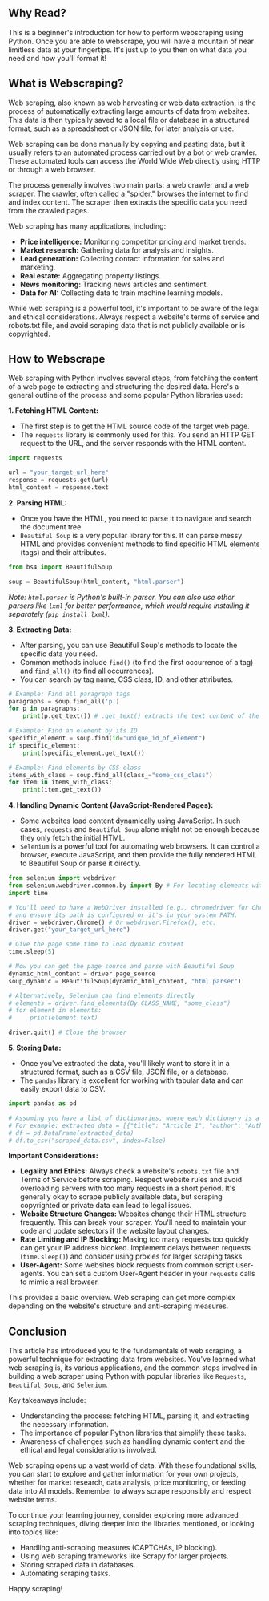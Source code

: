 ## Why Read?
This is a beginner's introduction for how to perform webscraping using Python. Once you are able to webscrape, you will have a mountain of near limitless data at your fingertips. It's just up to you then on what data you need and how you'll format it!

## What is Webscraping?
Web scraping, also known as web harvesting or web data extraction, is the process of automatically extracting large amounts of data from websites. This data is then typically saved to a local file or database in a structured format, such as a spreadsheet or JSON file, for later analysis or use.

Web scraping can be done manually by copying and pasting data, but it usually refers to an automated process carried out by a bot or web crawler. These automated tools can access the World Wide Web directly using HTTP or through a web browser.

The process generally involves two main parts: a web crawler and a web scraper. The crawler, often called a "spider," browses the internet to find and index content. The scraper then extracts the specific data you need from the crawled pages.

Web scraping has many applications, including:
*   **Price intelligence:** Monitoring competitor pricing and market trends.
*   **Market research:** Gathering data for analysis and insights.
*   **Lead generation:** Collecting contact information for sales and marketing.
*   **Real estate:** Aggregating property listings.
*   **News monitoring:** Tracking news articles and sentiment.
*   **Data for AI:** Collecting data to train machine learning models.

While web scraping is a powerful tool, it's important to be aware of the legal and ethical considerations. Always respect a website's terms of service and robots.txt file, and avoid scraping data that is not publicly available or is copyrighted.

## How to Webscrape
Web scraping with Python involves several steps, from fetching the content of a web page to extracting and structuring the desired data. Here's a general outline of the process and some popular Python libraries used:

**1. Fetching HTML Content:**
   - The first step is to get the HTML source code of the target web page.
   - The `requests` library is commonly used for this. You send an HTTP GET request to the URL, and the server responds with the HTML content.

   ```python
   import requests

   url = "your_target_url_here"
   response = requests.get(url)
   html_content = response.text
   ```

**2. Parsing HTML:**
   - Once you have the HTML, you need to parse it to navigate and search the document tree.
   - `Beautiful Soup` is a very popular library for this. It can parse messy HTML and provides convenient methods to find specific HTML elements (tags) and their attributes.

   ```python
   from bs4 import BeautifulSoup

   soup = BeautifulSoup(html_content, "html.parser") 
   ```
   *Note: `html.parser` is Python's built-in parser. You can also use other parsers like `lxml` for better performance, which would require installing it separately (`pip install lxml`).*

**3. Extracting Data:**
   - After parsing, you can use Beautiful Soup's methods to locate the specific data you need.
   - Common methods include `find()` (to find the first occurrence of a tag) and `find_all()` (to find all occurrences).
   - You can search by tag name, CSS class, ID, and other attributes.

   ```python
   # Example: Find all paragraph tags
   paragraphs = soup.find_all('p')
   for p in paragraphs:
       print(p.get_text()) # .get_text() extracts the text content of the tag

   # Example: Find an element by its ID
   specific_element = soup.find(id="unique_id_of_element")
   if specific_element:
       print(specific_element.get_text())

   # Example: Find elements by CSS class
   items_with_class = soup.find_all(class_="some_css_class")
   for item in items_with_class:
       print(item.get_text())
   ```

**4. Handling Dynamic Content (JavaScript-Rendered Pages):**
   - Some websites load content dynamically using JavaScript. In such cases, `requests` and `Beautiful Soup` alone might not be enough because they only fetch the initial HTML.
   - `Selenium` is a powerful tool for automating web browsers. It can control a browser, execute JavaScript, and then provide the fully rendered HTML to Beautiful Soup or parse it directly.

   ```python
   from selenium import webdriver
   from selenium.webdriver.common.by import By # For locating elements with Selenium
   import time

   # You'll need to have a WebDriver installed (e.g., chromedriver for Chrome)
   # and ensure its path is configured or it's in your system PATH.
   driver = webdriver.Chrome() # Or webdriver.Firefox(), etc.
   driver.get("your_target_url_here")

   # Give the page some time to load dynamic content
   time.sleep(5) 

   # Now you can get the page source and parse with Beautiful Soup
   dynamic_html_content = driver.page_source
   soup_dynamic = BeautifulSoup(dynamic_html_content, "html.parser")

   # Alternatively, Selenium can find elements directly
   # elements = driver.find_elements(By.CLASS_NAME, "some_class")
   # for element in elements:
   #     print(element.text)

   driver.quit() # Close the browser
   ```

**5. Storing Data:**
   - Once you've extracted the data, you'll likely want to store it in a structured format, such as a CSV file, JSON file, or a database.
   - The `pandas` library is excellent for working with tabular data and can easily export data to CSV.

   ```python
   import pandas as pd

   # Assuming you have a list of dictionaries, where each dictionary is a row of data
   # For example: extracted_data = [{"title": "Article 1", "author": "Author A"}, ...]
   # df = pd.DataFrame(extracted_data)
   # df.to_csv("scraped_data.csv", index=False)
   ```

**Important Considerations:**
   - **Legality and Ethics:** Always check a website's `robots.txt` file and Terms of Service before scraping. Respect website rules and avoid overloading servers with too many requests in a short period. It's generally okay to scrape publicly available data, but scraping copyrighted or private data can lead to legal issues.
   - **Website Structure Changes:** Websites change their HTML structure frequently. This can break your scraper. You'll need to maintain your code and update selectors if the website layout changes.
   - **Rate Limiting and IP Blocking:** Making too many requests too quickly can get your IP address blocked. Implement delays between requests (`time.sleep()`) and consider using proxies for larger scraping tasks.
   - **User-Agent:** Some websites block requests from common script user-agents. You can set a custom User-Agent header in your `requests` calls to mimic a real browser.

This provides a basic overview. Web scraping can get more complex depending on the website's structure and anti-scraping measures.

## Conclusion

This article has introduced you to the fundamentals of web scraping, a powerful technique for extracting data from websites. You've learned what web scraping is, its various applications, and the common steps involved in building a web scraper using Python with popular libraries like `Requests`, `Beautiful Soup`, and `Selenium`.

Key takeaways include:
*   Understanding the process: fetching HTML, parsing it, and extracting the necessary information.
*   The importance of popular Python libraries that simplify these tasks.
*   Awareness of challenges such as handling dynamic content and the ethical and legal considerations involved.

Web scraping opens up a vast world of data. With these foundational skills, you can start to explore and gather information for your own projects, whether for market research, data analysis, price monitoring, or feeding data into AI models. Remember to always scrape responsibly and respect website terms.

To continue your learning journey, consider exploring more advanced scraping techniques, diving deeper into the libraries mentioned, or looking into topics like:
*   Handling anti-scraping measures (CAPTCHAs, IP blocking).
*   Using web scraping frameworks like Scrapy for larger projects.
*   Storing scraped data in databases.
*   Automating scraping tasks.

Happy scraping!